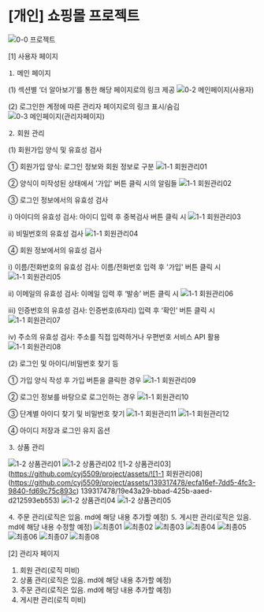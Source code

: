  # [개인] 쇼핑몰 프로젝트

![0-0  프로젝트](https://github.com/cyj5509/project/assets/139317478/43005d5b-efd2-4f1f-9dda-1623396e785b)

[1] 사용자 페이지

⒈ 메인 페이지

 (1) 섹션별 ‘더 알아보기’를 통한 해당 페이지로의 링크 제공
 ![0-2  메인페이지(사용자)](https://github.com/cyj5509/project/assets/139317478/b86eba8d-19d8-4541-b9ca-d4ed2f9731be)

 (2) 로그인한 계정에 따른 관리자 페이지로의 링크 표시/숨김
 ![0-3  메인페이지(관리자페이지)](https://github.com/cyj5509/project/assets/139317478/48f75d1d-bcec-4280-b652-1f992b428456)

⒉ 회원 관리

 (1) 회원가입 양식 및 유효성 검사

  ① 회원가입 양식: 로그인 정보와 회원 정보로 구분
  ![1-1  회원관리01](https://github.com/cyj5509/project/assets/139317478/9ed84f80-9bc7-43eb-9199-194e8e9788ae)

  ② 양식이 미작성된 상태에서 '가입' 버튼 클릭 시의 알림들
  ![1-1  회원관리02](https://github.com/cyj5509/project/assets/139317478/a8c9e52c-367a-40b9-89c7-242a8c08ca01)
  
  ③ 로그인 정보에서의 유효성 검사
  
  ⅰ) 아이디의 유효성 검사: 아이디 입력 후 중복검사 버튼 클릭 시
  ![1-1  회원관리03](https://github.com/cyj5509/project/assets/139317478/a14146d4-f687-48ab-b536-afeec361f4a7)

  ⅱ) 비밀번호의 유효성 검사
  ![1-1  회원관리04](https://github.com/cyj5509/project/assets/139317478/2215cc0f-f7be-4b74-9750-db63e22c1a01)

  ④ 회원 정보에서의 유효성 검사
  
  ⅰ) 이름/전화번호의 유효성 검사: 이름/전화번호 입력 후 '가입' 버튼 클릭 시
  ![1-1  회원관리05](https://github.com/cyj5509/project/assets/139317478/19681c5f-67ab-4a72-9891-571a513daf44)

  ⅱ) 이메일의 유효성 검사: 이메일 입력 후 ‘발송’ 버튼 클릭 시
  ![1-1  회원관리06](https://github.com/cyj5509/project/assets/139317478/e6d0b531-2761-4bd2-a6dc-59c55561f976)

  ⅲ) 인증번호의 유효성 검사: 인증번호(6자리) 입력 후 ‘확인’ 버튼 클릭 시
  ![1-1  회원관리07](https://github.com/cyj5509/project/assets/139317478/cd7f48bc-63c9-4d52-8471-a5b687d911c7)
  
  ⅳ) 주소의 유효성 검사: 주소를 직접 입력하거나 우편번호 서비스 API 활용
  ![1-1  회원관리08](https://github.com/cyj5509/project/assets/139317478/2cd49120-6cd8-42cc-928d-478b2f365767)
  
 (2) 로그인 및 아이디/비밀번호 찾기 등
 
  ① 가입 양식 작성 후 가입 버튼을 클릭한 경우
  ![1-1  회원관리09](https://github.com/cyj5509/project/assets/139317478/185bfbcb-5893-469d-9657-566fb4a1a8a0)

  ② 로그인 정보를 바탕으로 로그인하는 경우
  ![1-1  회원관리10](https://github.com/cyj5509/project/assets/139317478/a7f9f8b6-904f-46e8-8bfb-95ce7b92000d)

  ③ 단계별 아이디 찾기 및 비밀번호 찾기
  ![1-1  회원관리11](https://github.com/cyj5509/project/assets/139317478/c2ecbd46-f3ed-4ca5-b194-444573f8fd68)
  ![1-1  회원관리12](https://github.com/cyj5509/project/assets/139317478/bfc088a1-8f6a-45fb-8ffe-655a751aeb16)


  ④ 아이디 저장과 로그인 유지 옵션
  
⒊ 상품 관리

![1-2  상품관리01](https://github.com/cyj5509/project/assets/139317478/45a78c29-d909-48e1-9826-bfe220a8e3bc)
![1-2  상품관리02](https://github.com/cyj5509/project/assets/139317478/9a49f381-caaa-4774-83b3-18a756979ac4)
![1-2  상품관리03](https://github.com/cyj5509/project/assets/![1-1  회원관리08](https://github.com/cyj5509/project/assets/139317478/ecfa16ef-7dd5-4fc3-9840-fd69c75c893c)
139317478/19e43a29-bbad-425b-aaed-d212593eb553)
![1-2  상품관리04](https://github.com/cyj5509/project/assets/139317478/119ed63a-7160-4613-a3f8-6c7ded90e702)
![1-2  상품관리05](https://github.com/cyj5509/project/assets/139317478/c495cd2b-8dcc-4ac0-9fef-1943f7c7d71d)


⒋ 주문 관리(로직은 있음. md에 해당 내용 추가할 예정)
⒌ 게시판 관리(로직은 있음. md에 해당 내용 수정할 예정)
![최종01](https://github.com/cyj5509/project/assets/139317478/04561e4b-8e05-4c05-9dd7-a0780849d173)
![최종02](https://github.com/cyj5509/project/assets/139317478/d08defbf-7957-4a13-adf4-727f84b9b045)
![최종03](https://github.com/cyj5509/project/assets/139317478/bc58722d-8157-4e47-8cd1-8d82352d166c)
![최종04](https://github.com/cyj5509/project/assets/139317478/0abbabc9-4763-46b9-ab8a-3c1ebc4658bf)
![최종05](https://github.com/cyj5509/project/assets/139317478/69709faa-ae31-42a6-8e55-2dcbc6e07b80)
![최종06](https://github.com/cyj5509/project/assets/139317478/fdaade7d-9bc8-437d-9bf4-54a080db2d2a)
![최종07](https://github.com/cyj5509/project/assets/139317478/67b34690-ae7d-47ee-bf8c-ab44315af019)
![최종08](https://github.com/cyj5509/project/assets/139317478/46c5325d-d278-4c59-89dc-96e96e33d709)

[2] 관리자 페이지
1. 회원 관리(로직 미비)
2. 상품 관리(로직은 있음. md에 해당 내용 추가할 예정)
3. 주문 관리(로직은 있음. md에 해당 내용 추가할 예정)
4. 게시판 관리(로직 미비)
